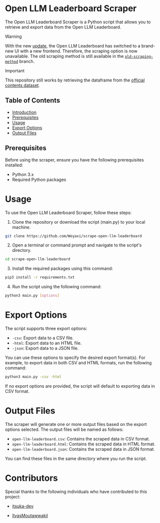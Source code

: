 # Open LLM Leaderboard Scraper

The Open LLM Leaderboard Scraper is a Python script that allows you to retrieve and export data from the Open LLM Leaderboard.

> [!WARNING]
> With the new [update](https://x.com/clefourrier/status/1866574444115705975), the Open LLM Leaderboard has switched to a brand-new UI with a new frontend. Therefore, the scraping option is now unavailable. The old scraping method is still available in the [`old-scraping-method`](https://github.com/Weyaxi/scrape-open-llm-leaderboard/tree/old-scraping-method) branch.

> [!IMPORTANT]
> This repository still works by retrieving the dataframe from the [official contents dataset](https://huggingface.co/datasets/open-llm-leaderboard/contents).

## Table of Contents
- [Introduction](#open-llm-leaderboard-scraper)
- [Prerequisites](#prerequisites)
- [Usage](#usage)
- [Export Options](#export-options)
- [Output Files](#output-files)
  
## Prerequisites

Before using the scraper, ensure you have the following prerequisites installed:

- Python 3.x
- Required Python packages 


# Usage
To use the Open LLM Leaderboard Scraper, follow these steps:

1. Clone the repository or download the script (main.py) to your local machine.
   
```bash
git clone https://github.com/Weyaxi/scrape-open-llm-leaderboard
```
2. Open a terminal or command prompt and navigate to the script's directory.
```bash
cd scrape-open-llm-leaderboard
```

3. Install the required packages using this command:

```bash
pip3 install -r requirements.txt
```

4. Run the script using the following command:

```bash
python3 main.py [options]
```

# Export Options

The script supports three export options:

- `-csv`: Export data to a CSV file.
- `-html`: Export data to an HTML file.
- `-json`: Export data to a JSON file.

You can use these options to specify the desired export format(s). For example, to export data in both CSV and HTML formats, run the following command:

```bash
python3 main.py -csv -html
```

If no export options are provided, the script will default to exporting data in CSV format.

# Output Files

The scraper will generate one or more output files based on the export options selected. The output files will be named as follows:

- `open-llm-leaderboard.csv`: Contains the scraped data in CSV format.
- `open-llm-leaderboard.html`: Contains the scraped data in HTML format.
- `open-llm-leaderboard.json`: Contains the scraped data in JSON format.

You can find these files in the same directory where you run the script.

# Contributors

Special thanks to the following individuals who have contributed to this project:

- [itsuka-dev](https://github.com/itsuka-dev)

- [IlyasMoutawwakil](https://github.com/IlyasMoutawwakil)
